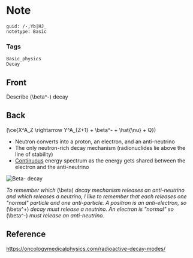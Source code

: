 # Note
```
guid: /-;Yb|HJ_
notetype: Basic
```

### Tags
```
Basic_physics
Decay
```

## Front
Describe \(\beta^-\) decay

## Back
\(\ce{X^A_Z \rightarrow Y^A_{Z+1} + \beta^- + \hat{\nu} + Q}\)
<ul><li>Neutron converts into a proton, an electron, and an anti-neutrino</li><li>The only neutron-rich decay mechanism (radionuclides lie above the line of stability)</li><li><u>Continuous</u> energy spectrum as the energy gets shared between the electron and the anti-neutrino
</li></ul><img alt="Beta- decay" src="Beta-decay.png">

<i>To remember which </i>\(\beta\)<i> decay mechanism releases an anti-neutrino and which releases a neutrino, I like to remember that each releases one "normal" particle and one anti-particle. A positron is an anti-electron, so </i>\(\beta^+\)<i> decay must release a neutrino. An electron is "normal" so </i>\(\beta^-\)<i> must release an anti-neutrino.</i>


## Reference
<a href="https://oncologymedicalphysics.com/radioactive-decay-modes/">https://oncologymedicalphysics.com/radioactive-decay-modes/</a>
